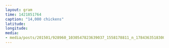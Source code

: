 ```yaml
---
layout: gram
time: 1421851764
caption: "14,000 chickens"
latitude: 
longitude: 
media:
- media/posts/201501/928960_1030547823639037_1558178811_n_17843635183000351.jpg
---
```

